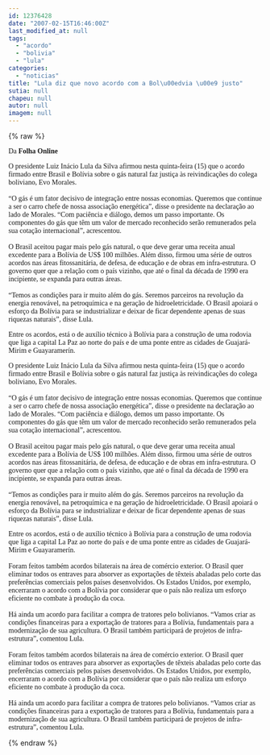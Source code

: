 ```yaml
---
id: 12376428
date: "2007-02-15T16:46:00Z"
last_modified_at: null
tags:
  - "acordo"
  - "bolivia"
  - "lula"
categories:
  - "noticias"
title: "Lula diz que novo acordo com a Bol\u00edvia \u00e9 justo"
sutia: null
chapeu: null
autor: null
imagem: null
---
```

{% raw %}
<p><P><FONT face=Verdana>Da <STRONG>Folha Online </STRONG></FONT></P></p>
<p><P><FONT face=Verdana>O presidente Luiz Inácio Lula da Silva afirmou nesta quinta-feira (15) que o acordo firmado entre Brasil e Bolívia sobre o gás natural faz justiça às reivindicações do colega boliviano, Evo Morales. <BR><BR>“O gás é um fator decisivo de integração entre nossas economias. Queremos que continue a ser o carro chefe de nossa associação energética”, disse o presidente na declaração ao lado de Morales. “Com paciência e diálogo, demos um passo importante. Os componentes do gás que têm um valor de mercado reconhecido serão remunerados pela sua cotação internacional”, acrescentou. <BR><BR>O Brasil aceitou pagar mais pelo gás natural, o que deve gerar uma receita anual excedente para a Bolívia de US$ 100 milhões. Além disso, firmou uma série de outros acordos nas áreas fitossanitária, de defesa, de educação e de obras em infra-estrutura. O governo quer que a relação com o país vizinho, que até o final da década de 1990 era incipiente, se expanda para outras áreas.&nbsp;<BR><BR>“Temos as condições para ir muito além do gás. Seremos parceiros na revolução da energia renovável, na petroquímica e na geração de hidroeletricidade. O Brasil apoiará o esforço da Bolívia para se industrializar e deixar de ficar dependente apenas de suas riquezas naturais”, disse Lula. </FONT></P></p>
<p><P><FONT face=Verdana>Entre os acordos, está o de auxílio técnico à Bolívia para a construção de uma rodovia que liga a capital La Paz ao norte do país e de uma ponte entre as cidades de Guajará-Mirim e Guayaramerín.</FONT></P></p>
<p><P><FONT face=Verdana>O presidente Luiz Inácio Lula da Silva afirmou nesta quinta-feira (15) que o acordo firmado entre Brasil e Bolívia sobre o gás natural faz justiça às reivindicações do colega boliviano, Evo Morales. <BR><BR>“O gás é um fator decisivo de integração entre nossas economias. Queremos que continue a ser o carro chefe de nossa associação energética”, disse o presidente na declaração ao lado de Morales. “Com paciência e diálogo, demos um passo importante. Os componentes do gás que têm um valor de mercado reconhecido serão remunerados pela sua cotação internacional”, acrescentou. <BR><BR>O Brasil aceitou pagar mais pelo gás natural, o que deve gerar uma receita anual excedente para a Bolívia de US$ 100 milhões. Além disso, firmou uma série de outros acordos nas áreas fitossanitária, de defesa, de educação e de obras em infra-estrutura. O governo quer que a relação com o país vizinho, que até o final da década de 1990 era incipiente, se expanda para outras áreas.&nbsp;<BR><BR>“Temos as condições para ir muito além do gás. Seremos parceiros na revolução da energia renovável, na petroquímica e na geração de hidroeletricidade. O Brasil apoiará o esforço da Bolívia para se industrializar e deixar de ficar dependente apenas de suas riquezas naturais”, disse Lula. </FONT></P></p>
<p><P><FONT face=Verdana>Entre os acordos, está o de auxílio técnico à Bolívia para a construção de uma rodovia que liga a capital La Paz ao norte do país e de uma ponte entre as cidades de Guajará-Mirim e Guayaramerín.<BR><BR>Foram feitos também acordos bilaterais na área de&nbsp;comércio exterior. O Brasil quer eliminar todos os entraves para absorver as exportações de têxteis abaladas pelo corte das preferências comerciais pelos países desenvolvidos. Os Estados Unidos, por exemplo, encerraram o acordo com a Bolívia por considerar que o país não realiza um esforço eficiente no combate à produção da coca. <BR><BR>Há ainda um acordo para facilitar a compra de tratores pelo bolivianos. “Vamos criar as condições financeiras para a exportação de tratores para a Bolívia, fundamentais para a modernização de sua agricultura. O Brasil também participará de projetos de infra-estrutura”, comentou Lula. <BR><BR>Foram feitos também acordos bilaterais na área de&nbsp;comércio exterior. O Brasil quer eliminar todos os entraves para absorver as exportações de têxteis abaladas pelo corte das preferências comerciais pelos países desenvolvidos. Os Estados Unidos, por exemplo, encerraram o acordo com a Bolívia por considerar que o país não realiza um esforço eficiente no combate à produção da coca. <BR><BR>Há ainda um acordo para facilitar a compra de tratores pelo bolivianos. “Vamos criar as condições financeiras para a exportação de tratores para a Bolívia, fundamentais para a modernização de sua agricultura. O Brasil também participará de projetos de infra-estrutura”, comentou Lula.</FONT> <BR></P> </p>
{% endraw %}